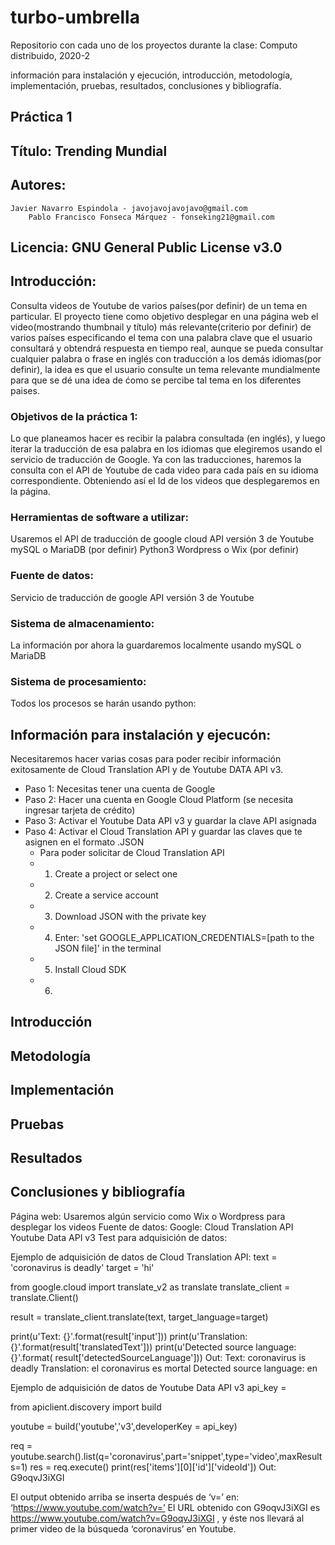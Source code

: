 # turbo-umbrella
Repositorio con cada uno de los proyectos durante la clase: Computo distribuido, 2020-2

información para instalación y ejecución, introducción, metodología, implementación, pruebas, resultados, conclusiones y bibliografía.

## Práctica 1
## Título: Trending Mundial

## Autores:  
	Javier Navarro Espindola - javojavojavojavo@gmail.com
     	Pablo Francisco Fonseca Márquez - fonseking21@gmail.com
	  
## Licencia: GNU General Public License v3.0

## Introducción:
Consulta videos de Youtube de varios países(por definir) de un tema en particular.
El proyecto tiene como objetivo desplegar en una página web el video(mostrando thumbnail y título) más relevante(criterio por definir) de varios países especificando el tema con una palabra clave que el usuario consultará y obtendrá respuesta en tiempo real, aunque se pueda consultar cualquier palabra o frase en inglés con traducción a los demás idiomas(por definir), la idea es que el usuario consulte un tema relevante mundialmente para que se dé una idea de ćomo se percibe tal tema en los diferentes paises.

### Objetivos de la práctica 1:
Lo que planeamos hacer es recibir la palabra consultada (en inglés), y luego iterar la traducción de esa palabra en los idiomas que elegiremos usando el servicio de traducción de Google. Ya con las traducciones, haremos la consulta con el API de Youtube de cada video para cada país en su idioma correspondiente. Obteniendo así el Id de los videos que desplegaremos en la página.

### Herramientas de software a utilizar:
Usaremos el API de traducción de google cloud
API versión 3 de Youtube
mySQL o MariaDB (por definir)
Python3
Wordpress o Wix (por definir)
### Fuente de datos:
Servicio de traducción de google
API versión 3 de Youtube
### Sistema de almacenamiento:
La información por ahora la guardaremos localmente usando mySQL o MariaDB
### Sistema de procesamiento:
Todos los procesos se harán usando python:

## Información para instalación y ejecucón:
Necesitaremos hacer varias cosas para poder recibir información exitosamente de Cloud Translation API y de Youtube DATA API v3.
* Paso 1: Necesitas tener una cuenta de Google
* Paso 2: Hacer una cuenta en Google Cloud Platform (se necesita ingresar tarjeta de crédito)
* Paso 3: Activar el Youtube Data API v3 y guardar la clave API asignada
* Paso 4: Activar el Cloud Translation API y guardar las claves que te asignen en el formato .JSON
	* Para poder solicitar de Cloud Translation API
	* 1) Create a project or select one
	* 2) Create a service account
	* 3) Download JSON with the private key
	* 4) Enter: 'set GOOGLE_APPLICATION_CREDENTIALS=[path to the JSON file]' in the terminal
	* 5) Install Cloud SDK
	* 6) 

## Introducción
## Metodología
## Implementación 
## Pruebas
## Resultados
## Conclusiones y bibliografía



Página web:
Usaremos algún servicio como Wix o Wordpress para desplegar los videos
Fuente de datos:
Google:
Cloud Translation API
Youtube Data API v3
Test para adquisición de datos:

Ejemplo de adquisición de datos de Cloud Translation API:
text = 'coronavirus is deadly'
target = 'hi'

from google.cloud import translate_v2 as translate
translate_client = translate.Client()

result = translate_client.translate(text, target_language=target)

print(u'Text: {}'.format(result['input']))
print(u'Translation: {}'.format(result['translatedText']))
print(u'Detected source language: {}'.format(
    result['detectedSourceLanguage']))
Out:
Text: coronavirus is deadly
Translation: el coronavirus es mortal
Detected source language: en

Ejemplo de adquisición de datos de Youtube Data API v3
api_key =

from apiclient.discovery import build

youtube = build('youtube','v3',developerKey = api_key)

req = youtube.search().list(q='coronavirus',part='snippet',type='video',maxResults=1)
res = req.execute()
print(res['items'][0]['id']['videoId'])
Out:
G9oqvJ3iXGI

El output obtenido arriba se inserta después de ‘v=’ en:  ‘https://www.youtube.com/watch?v=’
El URL obtenido con G9oqvJ3iXGI es https://www.youtube.com/watch?v=G9oqvJ3iXGI , y éste nos llevará al primer video de la búsqueda ‘coronavirus’ en Youtube.
